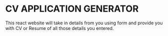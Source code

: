# CV APPLICATION GENERATOR

This react website will take in details from you using form and provide you with CV or Resume of all those details you entered.